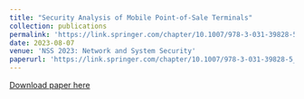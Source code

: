 ```yaml
---
title: "Security Analysis of Mobile Point-of-Sale Terminals"
collection: publications
permalink: 'https://link.springer.com/chapter/10.1007/978-3-031-39828-5_20'
date: 2023-08-07
venue: 'NSS 2023: Network and System Security'
paperurl: 'https://link.springer.com/chapter/10.1007/978-3-031-39828-5_20'
---
```

[Download paper here](http://Mahshidmehr.github.io/files/mPoS.pdf)
